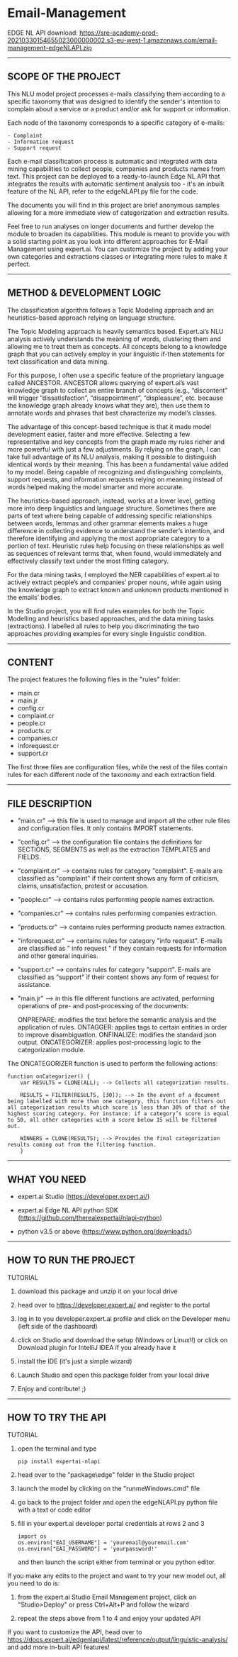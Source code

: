 # Email-Management

EDGE NL API download: https://sre-academy-prod-20210330154655023000000002.s3-eu-west-1.amazonaws.com/email-management-edgeNLAPI.zip 

---------------------
SCOPE OF THE PROJECT 
---------------------

This NLU model project processes e-mails classifying them according to a specific taxonomy that was designed to identify the sender's intention to complain about a service or a product and/or ask for support or information. 

Each node of the taxonomy corresponds to a specific category of e-mails:

	- Complaint
	- Information request
	- Support request

Each e-mail classification process is automatic and integrated with data mining capabilities to collect people, companies and products names from text. This project can be deployed to a ready-to-launch Edge NL API that integrates the results with automatic sentiment analysis too - it's an inbuilt feature of the NL API, refer to the edgeNLAPI.py file for the code.

The documents you will find in this project are brief anonymous samples allowing for a more immediate view of categorization and extraction results. 

Feel free to run analyses on longer documents and further develop the module to broaden its capabilities. This module is meant to provide you with a solid starting point as you look into different approaches for E-Mail Management using expert.ai. You can customize the project by adding your own categories and extractions classes or integrating more rules to make it perfect.

------------------------------------
METHOD & DEVELOPMENT LOGIC         
------------------------------------

The classification algorithm follows a Topic Modeling approach and an heuristics-based approach relying on language structure.

The Topic Modeling approach is heavily semantics based. Expert.ai’s NLU analysis actively understands the meaning of words, clustering them and allowing me to treat them as concepts. All concepts belong to a knowledge graph that you can actively employ in your linguistic if-then statements for text classification and data mining.

For this purpose, I often use a specific feature of the proprietary language called ANCESTOR. ANCESTOR allows querying of expert.ai’s vast knowledge graph to collect an entire branch of concepts (e.g., “discontent” will trigger “dissatisfaction”, “disappointment”, “displeasure”, etc. because the knowledge graph already knows what they are), then use them to annotate words and phrases that best characterize my model’s classes.

The advantage of this concept-based technique is that it made model development easier, faster and more effective. Selecting a few representative and key concepts from the graph made my rules richer and more powerful with just a few adjustments. By relying on the graph, I can take full advantage of its NLU analysis, making it possible to distinguish identical words by their meaning. This has been a fundamental value added to my model. Being capable of recognizing and distinguishing complaints, support requests, and information requests relying on meaning instead of words helped making the model smarter and more accurate.

The heuristics-based approach, instead, works at a lower level, getting more into deep linguistics and language structure. Sometimes there are parts of text where being capable of addressing specific relationships between words, lemmas and other grammar elements makes a huge difference in collecting evidence to understand the sender’s intention, and therefore identifying and applying the most appropriate category to a portion of text. Heuristic rules help focusing on these relationships as well as sequences of relevant terms that, when found, would immediately and effectively classify text under the most fitting category. 

For the data mining tasks, I employed the NER capabilities of expert.ai to actively extract people’s and companies’ proper nouns, while again using the knowledge graph to extract known and unknown products mentioned in the emails’ bodies.

In the Studio project, you will find rules examples for both the Topic Modelling and heuristics based approaches, and the data mining tasks (extractions). I labelled all rules to help you discriminating the two approaches providing examples for every single linguistic condition.

---------
CONTENT 
---------

The project features the following files in the "rules" folder: 

- main.cr
- main.jr
- config.cr
- complaint.cr
- people.cr
- products.cr
- companies.cr
- inforequest.cr
- support.cr

The first three files are configuration files, while the rest of the files contain rules for each different node of the taxonomy and each extraction field.

-----------------
FILE DESCRIPTION 
-----------------

- "main.cr" --> this file is used to manage and import all the other rule files and configuration files. It only contains IMPORT statements.

- "config.cr" --> the configuration file contains the definitions for SECTIONS, SEGMENTS as well as the extraction TEMPLATES and FIELDS.

- "complaint.cr" --> contains rules for category "complaint". E-mails are classified as "complaint" if their content shows any form of criticism, claims, unsatisfaction, protest or accusation.

- "people.cr" --> contains rules performing people names extraction.

- "companies.cr" --> contains rules performing companies extraction.

- "products.cr" --> contains rules performing products names extraction.

- "inforequest.cr" --> contains rules for category "info request". E-mails are classified as " info request " if they contain requests for information and other general inquiries. 

- "support.cr" --> contains rules for category "support". E-mails are classified as "support" if their content shows any form of request for assistance.

- "main.jr" --> in this file different functions are activated, performing operations of pre- and post-processing of the documents:

	ONPREPARE: modifies the text before the semantic analysis and the application of rules.
	ONTAGGER: applies tags to certain entities in order to improve disambiguation.
	ONFINALIZE: modifies the standard json output.
	ONCATEGORIZER: applies post-processing logic to the categorization module.
	
The ONCATEGORIZER function is used to perform the following actions:

	function onCategorizer() {
		var RESULTS = CLONE(ALL); --> Collects all categorization results.

		RESULTS = FILTER(RESULTS, [30]); --> In the event of a document being labelled with more than one category, this function filters out all categorization results which score is less than 30% of that of the highest scoring category. For instance: if a category’s score is equal to 50, all other categories with a score below 15 will be filtered out.

		WINNERS = CLONE(RESULTS); --> Provides the final categorization results coming out from the filtering function.
		}

--------------
WHAT YOU NEED 
--------------

-	expert.ai Studio (https://developer.expert.ai/)

-	expert.ai Edge NL API python SDK (https://github.com/therealexpertai/nlapi-python)

-	python v3.5 or above (https://www.python.org/downloads/)

-----------------------
HOW TO RUN THE PROJECT 
-----------------------

TUTORIAL

1.	download this package and unzip it on your local drive

2.	head over to  https://developer.expert.ai/ and register to the portal

3.	log in to you developer.expert.ai profile and click on the Developer menu (left side of the dashboard)

4.	click on Studio and download the setup (Windows or Linux!!) or click on Download plugin for IntelliJ IDEA if you already have it

5.	install the IDE (it's just a simple wizard)

6.	Launch Studio and open this package folder from your local drive

7.	Enjoy and contribute! ;)

-------------------
HOW TO TRY THE API 
-------------------

TUTORIAL

1.	open the terminal and type 
		
		pip install expertai-nlapi

2.	head over to the "package\edge" folder in the Studio project

3.	launch the model by clicking on the "runmeWindows.cmd" file

4.	go back to the project folder and open the edgeNLAPI.py python file with a text or code editor

5.	fill in your expert.ai developer portal credentials at rows 2 and 3

		import os
		os.environ["EAI_USERNAME"] = 'youremail@youremail.com'
		os.environ["EAI_PASSWORD"] = 'yourpassword!'

	and then launch the script either from terminal or you python editor.


If you make any edits to the project and want to try your new model out, all you need to do is:

1.	from the expert.ai Studio Email Management project, click on "Studio>Deploy" or press Ctrl+Alt+P and follow the wizard

2.	repeat the steps above from 1 to 4 and enjoy your updated API


If you want to customize the API, head over to https://docs.expert.ai/edgenlapi/latest/reference/output/linguistic-analysis/ and add more in-built API features!
